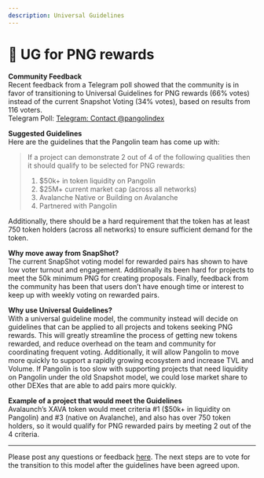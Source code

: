 ```yaml
---
description: Universal Guidelines
---
```


# 🦮 UG for PNG rewards

**Community Feedback**\
Recent feedback from a Telegram poll showed that the community is in favor of transitioning to Universal Guidelines for PNG rewards (66% votes) instead of the current Snapshot Voting (34% votes), based on results from 116 voters.\
Telegram Poll: [Telegram: Contact @pangolindex](https://t.me/pangolindex/110692)

**Suggested Guidelines**\
Here are the guidelines that the Pangolin team has come up with:

> If a project can demonstrate 2 out of 4 of the following qualities then it should qualify to be selected for PNG rewards:
>
> 1. $50k+ in token liquidity on Pangolin
> 2. $25M+ current market cap (across all networks)
> 3. Avalanche Native or Building on Avalanche
> 4. Partnered with Pangolin

Additionally, there should be a hard requirement that the token has at least 750 token holders (across all networks) to ensure sufficient demand for the token.

**Why move away from SnapShot?**\
The current SnapShot voting model for rewarded pairs has shown to have low voter turnout and engagement. Additionally its been hard for projects to meet the 50k minimum PNG for creating proposals. Finally, feedback from the community has been that users don’t have enough time or interest to keep up with weekly voting on rewarded pairs.

**Why use Universal Guidelines?**\
With a universal guideline model, the community instead will decide on guidelines that can be applied to all projects and tokens seeking PNG rewards. This will greatly streamline the process of getting new tokens rewarded, and reduce overhead on the team and community for coordinating frequent voting. Additionally, it will allow Pangolin to move more quickly to support a rapidly growing ecosystem and increase TVL and Volume. If Pangolin is too slow with supporting projects that need liquidity on Pangolin under the old Snapshot model, we could lose market share to other DEXes that are able to add pairs more quickly.

**Example of a project that would meet the Guidelines**\
Avalaunch’s XAVA token would meet criteria #1 ($50k+ in liquidity on Pangolin) and #3 (native on Avalanche), and also has over 750 token holders, so it would qualify for PNG rewarded pairs by meeting 2 out of the 4 criteria.

***

Please post any questions or feedback [here](https://gov.pangolin.exchange/t/universal-guidelines-for-png-rewards/1575). The next steps are to vote for the transition to this model after the guidelines have been agreed upon.
